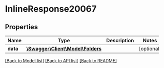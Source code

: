 # InlineResponse20067

## Properties
Name | Type | Description | Notes
------------ | ------------- | ------------- | -------------
**data** | [**\Swagger\Client\Model\Folders**](Folders.md) |  | [optional] 

[[Back to Model list]](../../README.md#documentation-for-models) [[Back to API list]](../../README.md#documentation-for-api-endpoints) [[Back to README]](../../README.md)

